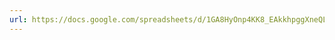 ```yaml
---
url: https://docs.google.com/spreadsheets/d/1GA8HyOnp4KK8_EAkkhpggXneQLP0lnywrBvLZxt8iy0/edit?usp=sharing
---
```

